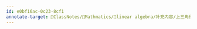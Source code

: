 ```yaml
---
id: e0bf16ac-0c23-8cf1
annotate-target: 📘ClassNotes/📐Mathmatics/📏linear algebra/补充内容/上三角行列式和次上三角行列式的计算.pdf
---
```

